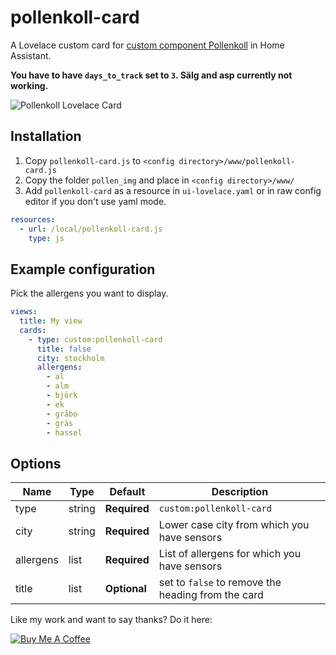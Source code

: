 # pollenkoll-card
A Lovelace custom card for [custom component Pollenkoll](https://github.com/JohNan/home-assistant-pollenkoll/) in Home Assistant.

<b>You have to have `days_to_track` set to `3`. Sälg and asp currently not working.</b>

<img src="https://github.com/isabellaalstrom/pollenkoll-card/blob/master/pollenkoll-card.png" alt="Pollenkoll Lovelace Card" />

## Installation

1. Copy `pollenkoll-card.js` to `<config directory>/www/pollenkoll-card.js`
2. Copy the folder `pollen_img` and place in `<config directory>/www/`
3. Add `pollenkoll-card` as a resource in `ui-lovelace.yaml` or in raw config editor if you don't use yaml mode.

```yaml
resources:
  - url: /local/pollenkoll-card.js
    type: js
```


## Example configuration
Pick the allergens you want to display.
```yaml
views:
  title: My view
  cards:
    - type: custom:pollenkoll-card
      title: false
      city: stockholm
      allergens:
        - al
        - alm
        - björk
        - ek
        - gråbo
        - gräs
        - hassel
```

## Options

| Name | Type | Default | Description
| ---- | ---- | ------- | -----------
| type | string | **Required** | `custom:pollenkoll-card`
| city | string | **Required** | Lower case city from which you have sensors
| allergens | list | **Required** | List of allergens for which you have sensors
| title | list | **Optional** | set to `false` to remove the heading from the card


Like my work and want to say thanks? Do it here:

<a href="https://www.buymeacoffee.com/iq1f96D" target="_blank"><img src="https://www.buymeacoffee.com/assets/img/custom_images/purple_img.png" alt="Buy Me A Coffee" style="height: auto !important;width: auto !important;" ></a>
